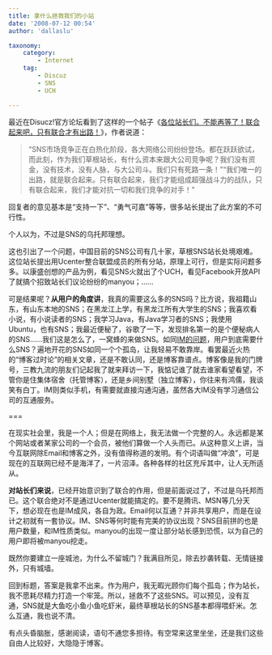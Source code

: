 ```yaml
---
title: 拿什么拯救我们的小站
date: '2008-07-12 00:54'
author: 'dallaslu'

taxonomy:
    category:
        - Internet
    tag:
        - Discuz
        - SNS
        - UCH

---
```

最近在Disucz!官方论坛看到了这样的一个帖子《<a href="http://www.discuz.net/thread-954924-1-1.html" target="_blank">各位站长们。不能再等了！联合起来吧，只有联合才有出路！</a>》，作者说道：

> “SNS市场竞争正在白热化阶段，各大<span class="t_tag">网络</span>公司纷纷登场。都在跃跃欲试，而此刻，作为我们草根<span class="t_tag">站长</span>，有什么资本来跟大公司竞争呢？我们没有资金，没有技术，没有人脉，与大公司斗。我们只有死路一条！”“我们唯一的出路，就是联合起来。只有联合起来，我们才能组成超强战斗力的战队，只有联合起来，我们才能对抗一切和我们竞争的对手！”

回复者的意见基本是“支持一下”、“勇气可嘉”等等，很多站长提出了此方案的不可行性。

个人以为，不过是SNS的乌托邦理想。

这也引出了一个问题，中国目前的SNS公司有几十家，草根SNS站长处境艰难。这位站长提出用Ucenter整合联盟成员的所有分站，原理上可行，但是实际问题多多。以康盛创想的产品为例，看见SNS火就出了个UCH，看见Facebook开放API了就搞个招致站长们议论纷纷的manyou；……

可是结果呢？__从用户的角度讲__，我真的需要这么多的SNS吗？比方说，我祖籍山东，有山东本地的SNS；在黑龙江上学，有黑龙江所有大学生的SNS；我喜欢看小说，有小说读者的SNS；我学习Java，有Java学习者的SNS；我使用Ubuntu，也有SNS；我最近便秘了，谷歌了一下，发现排名第一的是个便秘病人的SNS……我们这是怎么了，一窝蜂的来做SNS。如同<a href="https://dallas.lu/what-kind-of-im-i-want/">IM的问题</a>，用户到底需要什么SNS？遍地开花的SNS如同一个个孤岛，让我轻易不敢靠岸。看罢最近火热的“博客过时论”的相关文章，还是不敢认同，还是博客靠谱点。博客像是我的门牌号，三教九流的朋友们记起我了就来拜访一下，我惦记谁了就去谁家看望看望，不管你是住集体宿舍（托管博客），还是乡间别墅（独立博客），你往来有鸿儒，我谈笑有白丁。IM则类似手机，有需要就直接沟通沟通，虽然各大IM没有学习通信公司的互通服务。

===

在现实社会里，我是一个人；但是在网络上，我无法做一个完整的人。永远都是某个网站或者某家公司的一个会员，被他们算做一个人头而已。从这种意义上讲，当今互联网除Email和博客之外，没有值得称道的发明。有个词语叫做“冲浪”，可是现在的互联网已经不是海洋了，一片沼泽。各种各样的社区充斥其中，让人无所适从。

__对站长们来说__，已经开始意识到了联合的作用，但是前面说过了，不过是乌托邦而已。这个联合绝对不是通过Ucenter就能搞定的。要不是腾讯、MSN等几分天下，想必现在也是IM成风，各自为政。Email何以互通？并非共享用户，而是在设计之初就有一套协议。IM、SNS等何时能有完美的协议出现？SNS目前拼的也是用户数量，和IM性质类似。manyou的出现一度让部分站长感到恐慌，以为自己的用户即将被manyou挖走。

既然你要建立一座城池，为什么不留城门？我满目所见，除去抄袭转载、无情链接外，只有城墙。

回到标题，答案是我拿不出来。作为用户，我无暇光顾你们每个孤岛；作为站长，我不愿耗尽精力打造一个牢笼。所以，拯救不了这些SNS。可以预见，没有互通，SNS就是大鱼吃小鱼小鱼吃虾米，最终草根站长的SNS基本都得喂虾米。怎么互通，我也说不清。

有点头昏脑胀，感谢阅读，语句不通您多担待。有空常来这里坐坐，还是我们这些自由人比较好，大隐隐于博客。
